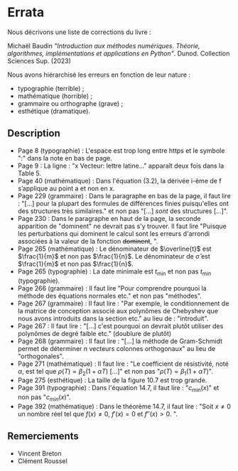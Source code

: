 # Errata
Nous décrivons une liste de corrections du livre :

Michaël Baudin _"Introduction aux méthodes numériques. Théorie, algorithmes, implémentations et applications en Python"_. Dunod. Collection Sciences Sup. (2023)

Nous avons hiérarchisé les erreurs en fonction de leur nature :
- typographie (terrible) ;
- mathématique (horrible) ;
- grammaire ou orthographe (grave) ;
- esthétique (dramatique).

## Description
- Page 8 (typographie) : L'espace est trop long entre https et le symbole ":" dans la note en bas de page.
- Page 9 : La ligne : "x Vecteur: lettre latine..." apparaît deux fois dans la Table 5.
- Page 40 (mathématique) : Dans l'équation (3.2), la dérivée i-ème de f s’applique au point a et non en x.
- Page 229 (grammaire) : Dans le paragraphe en bas de la page, il faut lire : "\[...\] pour la plupart 
  des formules de différences finies puisqu'elles ont des structures très similaires."
  et non pas "\[...\] _sont_ des structures \[...\]".
- Page 230 : Dans le paragraphe en haut de la page, la seconde apparition de "dominent"
  ne devrait pas s'y trouver. Il faut lire "Puisque les perturbations qui dominent le calcul
  sont les erreurs d'arrondi associées à la valeur de la fonction ~~dominent~~, ".
- Page 265 (mathématique) : Le dénominateur de $\overline{t}$ est $\frac{1}{m}$ et non pas $\frac{1}{n}$.
  Le dénominateur de $\hat{\sigma}$ est $\frac{1}{m}$ et non pas $\frac{1}{n}$. 
- Page 265 (typographie) : La date minimale est $t_{\min}$ et non pas $t_{min}$ (typographie).
- Page 266 (grammaire) : Il faut lire "Pour comprendre pourquoi la méthode des équations normales etc." et non pas "méthodes".
- Page 267 (grammaire) : Il faut lire : "Par exemple, le conditionnement de la matrice de
  conception associé aux polynômes de Chebyshev que nous avons introduits dans
  la section etc." au lieu de : "introduit".
- Page 267 : Il faut lire : "[...] c'est pourquoi on devrait plutôt utiliser des polynômes
  de degré faible etc." (doublure de plutôt)
- Page 268 (grammaire) : Il faut lire : "[...] la méthode de Gram-Schmidt permet de 
  déterminer $n$ vecteurs colonnes orthogonaux" au lieu de "orthogonales".
- Page 271 (mathématique) : Il faut lire : "Le coefficient de résistivité, noté $\alpha$, est tel que 
  $\rho(T)=\beta_2(1 + \alpha T)$ [...]" et non pas "$\rho(T)=\beta_1(1 + \alpha T)$".
- Page 275 (esthétique) : La taille de la figure 10.7 est trop grande.
- Page 391 (typographie) : Dans l'équation 14.7, il faut lire : "$c_{\min}(x)$" et non pas "$c_{min}(x)$".
- Page 392 (mathématique) : Dans le théorème 14.7, il faut lire : "Soit $x \neq 0$ un nombre réel
  tel que $f(x) \neq 0$, $f'(x) = 0$ et $f''(x) > 0$. ".

## Remerciements
- Vincent Breton
- Clément Roussel
